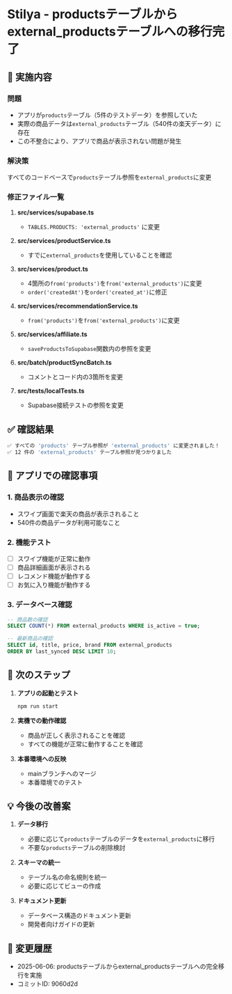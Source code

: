 # Stilya - productsテーブルからexternal_productsテーブルへの移行完了

## 🎯 実施内容

### 問題
- アプリが`products`テーブル（5件のテストデータ）を参照していた
- 実際の商品データは`external_products`テーブル（540件の楽天データ）に存在
- この不整合により、アプリで商品が表示されない問題が発生

### 解決策
すべてのコードベースで`products`テーブル参照を`external_products`に変更

### 修正ファイル一覧
1. **src/services/supabase.ts**
   - `TABLES.PRODUCTS: 'external_products'` に変更

2. **src/services/productService.ts**
   - すでに`external_products`を使用していることを確認

3. **src/services/product.ts**
   - 4箇所の`from('products')`を`from('external_products')`に変更
   - `order('createdAt')`を`order('created_at')`に修正

4. **src/services/recommendationService.ts**
   - `from('products')`を`from('external_products')`に変更

5. **src/services/affiliate.ts**
   - `saveProductsToSupabase`関数内の参照を変更

6. **src/batch/productSyncBatch.ts**
   - コメントとコード内の3箇所を変更

7. **src/tests/localTests.ts**
   - Supabase接続テストの参照を変更

## ✅ 確認結果
```bash
✅ すべての 'products' テーブル参照が 'external_products' に変更されました！
✅ 12 件の 'external_products' テーブル参照が見つかりました
```

## 📱 アプリでの確認事項

### 1. 商品表示の確認
- スワイプ画面で楽天の商品が表示されること
- 540件の商品データが利用可能なこと

### 2. 機能テスト
- [ ] スワイプ機能が正常に動作
- [ ] 商品詳細画面が表示される
- [ ] レコメンド機能が動作する
- [ ] お気に入り機能が動作する

### 3. データベース確認
```sql
-- 商品数の確認
SELECT COUNT(*) FROM external_products WHERE is_active = true;

-- 最新商品の確認
SELECT id, title, price, brand FROM external_products 
ORDER BY last_synced DESC LIMIT 10;
```

## 🚀 次のステップ

1. **アプリの起動とテスト**
   ```bash
   npm run start
   ```

2. **実機での動作確認**
   - 商品が正しく表示されることを確認
   - すべての機能が正常に動作することを確認

3. **本番環境への反映**
   - mainブランチへのマージ
   - 本番環境でのテスト

## 💡 今後の改善案

1. **データ移行**
   - 必要に応じて`products`テーブルのデータを`external_products`に移行
   - 不要な`products`テーブルの削除検討

2. **スキーマの統一**
   - テーブル名の命名規則を統一
   - 必要に応じてビューの作成

3. **ドキュメント更新**
   - データベース構造のドキュメント更新
   - 開発者向けガイドの更新

## 📝 変更履歴
- 2025-06-06: productsテーブルからexternal_productsテーブルへの完全移行を実施
- コミットID: 9060d2d

